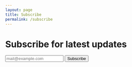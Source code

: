```yaml
---
layout: page
title: Subscribe
permalink: /subscribe
---
```

<div class="text-center mt-5 mb-5">
<form
    action="https://api.follow.it/subscription-form/Q3E3YXVVSGxqQXNKOXhBZk9XQmU0cnV1aENlYlA1SkdhdzZhZ2J1NmI0SzBmbHpHUFNGS25tU1Uva0N3MzRHbFZrcUZ3b3p4bnN1a3c3M0YzbVY3NkloQUQrMGdGS0FTL1JQb0x5RnF5cTB4YnhvaGRRMlJQUEJMdVBBMG1ORWF8b21PUHJ3a1dBNGlWRDVQVnAzUHFOZExxR0s3MytSS0pzSEl0TC92KzJ0VT0=/8"
    method="post">
    <a>
        <h1>Subscribe for latest updates</h1>
        <input class="form-control-lg" type="email" name="Email" placeholder="mail@example.com">
        <button type="submit" class="btn btn-primary mx-3"> Subscribe </button>
    </a>
</form>
</div>
